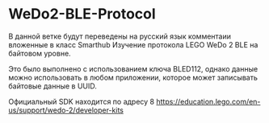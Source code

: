 # WeDo2-BLE-Protocol
В данной ветке будут переведены на русский язык комментаии вложенные в класс Smarthub
Изучение протокола LEGO WeDo 2 BLE на байтовом уровне. 

Это было выполнено с использованием ключа BLED112, однако данные можно использовать 
в любом приложении, которое может записывать байтовые данные в UUID. 

Официальный SDK находится по адресу 8 https://education.lego.com/en-us/support/wedo-2/developer-kits 
